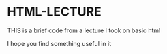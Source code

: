 # HTML-LECTURE

THIS is a brief code from a lecture I took on basic html

I hope you find something useful in it
